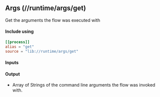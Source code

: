 ## Args (//runtime/args/get)
Get the arguments the flow was executed with

#### Include using
```toml
[[process]]
alias = "get"
source = "lib://runtime/args/get"
```

#### Inputs

#### Output
* Array of Strings of the command line arguments the flow was invoked with.